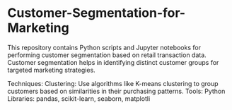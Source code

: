 # Customer-Segmentation-for-Marketing

This repository contains Python scripts and Jupyter notebooks for performing customer segmentation based on retail transaction data. Customer segmentation helps in identifying distinct customer groups for targeted marketing strategies.

Techniques:
Clustering: Use algorithms like K-means clustering to group customers based on similarities in their purchasing patterns.
Tools:
Python Libraries: pandas, scikit-learn, seaborn, matplotli
